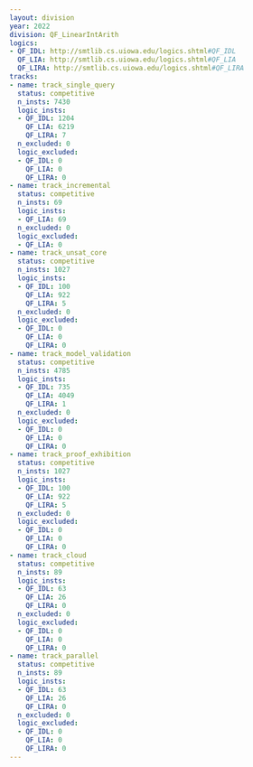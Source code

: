 ```yaml
---
layout: division
year: 2022
division: QF_LinearIntArith
logics: 
- QF_IDL: http://smtlib.cs.uiowa.edu/logics.shtml#QF_IDL
  QF_LIA: http://smtlib.cs.uiowa.edu/logics.shtml#QF_LIA
  QF_LIRA: http://smtlib.cs.uiowa.edu/logics.shtml#QF_LIRA
tracks:
- name: track_single_query
  status: competitive
  n_insts: 7430
  logic_insts:
  - QF_IDL: 1204
    QF_LIA: 6219
    QF_LIRA: 7
  n_excluded: 0
  logic_excluded:
  - QF_IDL: 0
    QF_LIA: 0
    QF_LIRA: 0
- name: track_incremental
  status: competitive
  n_insts: 69
  logic_insts:
  - QF_LIA: 69
  n_excluded: 0
  logic_excluded:
  - QF_LIA: 0
- name: track_unsat_core
  status: competitive
  n_insts: 1027
  logic_insts:
  - QF_IDL: 100
    QF_LIA: 922
    QF_LIRA: 5
  n_excluded: 0
  logic_excluded:
  - QF_IDL: 0
    QF_LIA: 0
    QF_LIRA: 0
- name: track_model_validation
  status: competitive
  n_insts: 4785
  logic_insts:
  - QF_IDL: 735
    QF_LIA: 4049
    QF_LIRA: 1
  n_excluded: 0
  logic_excluded:
  - QF_IDL: 0
    QF_LIA: 0
    QF_LIRA: 0
- name: track_proof_exhibition
  status: competitive
  n_insts: 1027
  logic_insts:
  - QF_IDL: 100
    QF_LIA: 922
    QF_LIRA: 5
  n_excluded: 0
  logic_excluded:
  - QF_IDL: 0
    QF_LIA: 0
    QF_LIRA: 0
- name: track_cloud
  status: competitive
  n_insts: 89
  logic_insts:
  - QF_IDL: 63
    QF_LIA: 26
    QF_LIRA: 0
  n_excluded: 0
  logic_excluded:
  - QF_IDL: 0
    QF_LIA: 0
    QF_LIRA: 0
- name: track_parallel
  status: competitive
  n_insts: 89
  logic_insts:
  - QF_IDL: 63
    QF_LIA: 26
    QF_LIRA: 0
  n_excluded: 0
  logic_excluded:
  - QF_IDL: 0
    QF_LIA: 0
    QF_LIRA: 0
---
```


